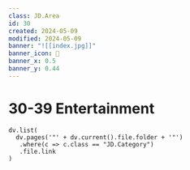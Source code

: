 ```yaml
---
class: JD.Area
id: 30
created: 2024-05-09
modified: 2024-05-09
banner: "![[index.jpg]]"
banner_icon: 📇
banner_x: 0.5
banner_y: 0.44
---
```


# 30-39 Entertainment

```dataviewjs
dv.list(
  dv.pages('"' + dv.current().file.folder + '"')
   .where(c => c.class == "JD.Category")
   .file.link
)
```
